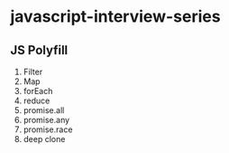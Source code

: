 # javascript-interview-series

## JS Polyfill

1. Filter
2. Map
3. forEach
4. reduce
5. promise.all
6. promise.any
7. promise.race
8. deep clone

